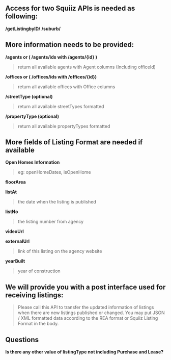 ## Access for two Squiiz APIs is needed as following:

**/getListingbyID/**
**/suburb/**

## More information needs to be provided:

**/agents or ( /agents/ids with /agents/{id} )**
>return all available agents with Agent columns (Including officeId)

**/offices or ( /offices/ids with /offices/{id})**
>return all available offices with Office columns

**/streetType (optional)**
>return all available streetTypes formatted

**/propertyType (optional)**
>return all available propertyTypes formatted


## More fields of Listing Format are needed if available

**Open Homes Information**
>eg: openHomeDates, isOpenHome

**floorArea**

**listAt**
>the date when the listing is published

**listNo**
>the listing number from agency

**videoUrl**

**externalUrl**
>link of this listing on the agency website

**yearBuilt**
>year of construction

## We will provide you with a post interface used for receiving listings:
>Please call this API to transfer the updated information of listings when there are new listings published or changed.
>You may put JSON / XML formatted data according to the REA format or Squiiz Listing Format in the body.

## Questions
**Is there any other value of listingType not including Purchase and Lease?** 
